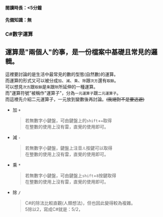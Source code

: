 #### 閱讀時長：<5分鐘
#### 先備知識：無

### C#數字運算

## 運算是"兩個人"的事，是一份檔案中基礎且常見的邏輯。

這裡要討論的是生活中最常見的數的型態(自然數)的運算。  
而運算的形式又可以被分成`加`、`減`、`乘`、`除`跟`次方`還有`取餘`。  
可以想見`次方`跟`取餘`是`乘`跟`除`所延伸的一種運算。  
而"運算符號"被稱作"運算子"，分為`一元運算子`跟`二元運算子`。  
而這裡先介紹二元運算子，一元放到變數後再討論。~~(我絕對不是要逃避)~~

- 加 `+`
	> 若無數字小鍵盤，可由鍵盤上的`shift`+`=`取得  
	> 在整數的使用上沒有雷，直覺的使用即可。
- 減 `-`
    > 若無數字小鍵盤，鍵盤上注音`ㄦ`按鍵可以取得  
    > 在整數的使用上沒有雷，直覺的使用即可。
- 乘 `*`
	> 若無數字小鍵盤，可由鍵盤上`shift`+`8`按鍵取得  
	> 在整數的使用上沒有雷，直覺的使用即可。
- 除 `/`
    > C#的除法比較直觀(人類想法)，但也因此變得較為複雜。  
    > 5除以2，寫成C#就是：5/2，
